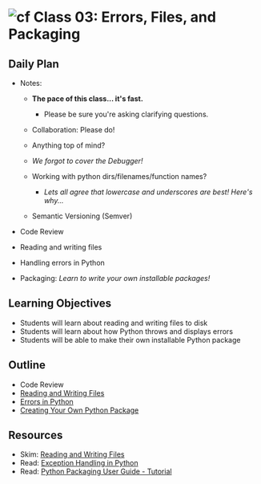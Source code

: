 # ![cf](http://i.imgur.com/7v5ASc8.png) Class 03: Errors, Files, and Packaging

## Daily Plan
- Notes:
    - **The pace of this class... it's fast.**
        - Please be sure you're asking clarifying questions.
    - Collaboration: Please do!

    - Anything top of mind?
    - _We forgot to cover the Debugger!_
    - Working with python dirs/filenames/function names?
        - _Lets all agree that lowercase and underscores are best! Here's why..._
    - Semantic Versioning (Semver)

- Code Review
- Reading and writing files
- Handling errors in Python
- Packaging: _Learn to write your own installable packages!_

## Learning Objectives

- Students will learn about reading and writing files to disk
- Students will learn about how Python throws and displays errors
- Students will be able to make their own installable Python package

## Outline

- Code Review
- [Reading and Writing Files]
- [Errors in Python]
- [Creating Your Own Python Package]

<!-- links -->
[Reading and Writing Files]: ./notes/file_io.md
[Errors in Python]: ./notes/errors.md
[Creating Your Own Python Package]: ./notes/packaging.md

## Resources
- Skim: [Reading and Writing Files](https://docs.python.org/3/tutorial/inputoutput.html#reading-and-writing-files)
- Read: [Exception Handling in Python](http://www.pythonforbeginners.com/error-handling/exception-handling-in-python/)
- Read: [Python Packaging User Guide - Tutorial](https://packaging.python.org/tutorials/distributing-packages/)
